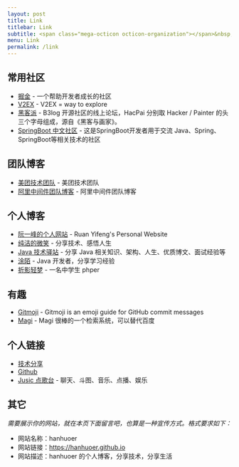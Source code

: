 ```yaml
---
layout: post
title: Link
titlebar: Link
subtitle: <span class="mega-octicon octicon-organization"></span>&nbsp;&nbsp; Resource link
menu: Link
permalink: /link
---
```


## 常用社区

- [掘金](https://juejin.im/) - 一个帮助开发者成长的社区
- [V2EX](https://v2ex.com/) - V2EX = way to explore
- [黑客派](https://hacpai.com/) - B3log 开源社区的线上论坛，HacPai 分别取 Hacker / Painter 的头三个字母组成，源自《黑客与画家》。
- [SpringBoot 中文社区](https://springboot.io/) - 这是SpringBoot开发者用于交流 Java、Spring、SpringBoot等相关技术的社区

## 团队博客

- [美团技术团队](https://tech.meituan.com/) - 美团技术团队
- [阿里中间件团队博客](http://jm.taobao.org/) - 阿里中间件团队博客

## 个人博客

- [阮一峰的个人网站](http://www.ruanyifeng.com/) - Ruan Yifeng's Personal Website
- [纯洁的微笑](http://www.ityouknow.com/) - 分享技术、感悟人生
- [Java 技术驿站](http://cmsblogs.com/) - 分享 Java 相关知识、架构、人生、优质博文、面试经验等
- [涂陌](https://tycoding.cn/) - Java 开发者，分享学习经验
- [折影轻梦](https://nexmoe.com/) - 一名中学生 phper

## 有趣

- [Gitmoji](https://gitmoji.carloscuesta.me/) - Gitmoji is an emoji guide for GitHub commit messages
- [Magi](https://magi.com/) - Magi 很棒的一个检索系统，可以替代百度

## 个人链接

- [技术分享](https://hanhuoer.github.io/)
- [Github](https://github.com/hanhuoer)
- [Jusic 点歌台](https://music.scoder.club) - 聊天、斗图、音乐、点播、娱乐

## 其它  

*需要展示你的网站，就在本页下面留言吧，也算是一种宣传方式。格式要求如下：*

- 网站名称：hanhuoer
- 网站链接：https://hanhuoer.github.io
- 网站描述：hanhuoer 的个人博客，分享技术，分享生活
